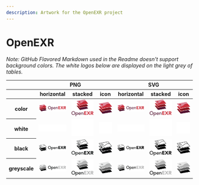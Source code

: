 ```yaml
---
description: Artwork for the OpenEXR project
---
```


# OpenEXR

*Note: GitHub Flavored Markdown used in the Readme doesn't support background colors. The white logos below are displayed on the light grey of tables.*

<table class="logos-table">
<thead>
		<tr>
			<th></th>
			<th colspan="3">PNG</th>
			<th colspan="3">SVG</th>
		</tr>
		<tr>
			<th></th>
			<th>horizontal</th>
			<th>stacked</th>
			<th>icon</th>
			<th>horizontal</th>
			<th>stacked</th>
			<th>icon</th>
		</tr>
	</thead>	
    <tbody>
        <tr>
            <th>color</th>
            <td><a href="horizontal/color/openexr-horizontal-color.png" download><img src="horizontal/color/openexr-horizontal-color.png" width="200"></a></td>
            <td><a href="stacked/color/openexr-stacked-color.png" download><img src="stacked/color/openexr-stacked-color.png" width="200"></a></td>
            <td><a href="icon/color/openexr-icon-color.png" download><img src="icon/color/openexr-icon-color.png" width="200"></a></td>
            <td><a href="horizontal/color/openexr-horizontal-color.svg" download><img src="horizontal/color/openexr-horizontal-color.svg" width="200"></a></td>
            <td><a href="stacked/color/openexr-stacked-color.svg" download><img src="stacked/color/openexr-stacked-color.svg" width="200"></a></td>
            <td><a href="icon/color/openexr-icon-color.svg" download><img src="icon/color/openexr-icon-color.svg" width="200"></a></td>
        </tr>
        <tr>
            <th>white</th>
            <td><a href="horizontal/white/openexr-horizontal-white.png" download><img src="horizontal/white/openexr-horizontal-white.png" width="200"></a></td>
            <td><a href="stacked/white/openexr-stacked-white.png" download><img src="stacked/white/openexr-stacked-white.png" width="200"></a></td>
            <td><a href="icon/white/openexr-icon-white.png" download><img src="icon/white/openexr-icon-white.png" width="200"></a></td>
            <td><a href="horizontal/white/openexr-horizontal-white.svg" download><img src="horizontal/white/openexr-horizontal-white.svg" width="200"></a></td>
            <td><a href="stacked/white/openexr-stacked-white.svg" download><img src="stacked/white/openexr-stacked-white.svg" width="200"></a></td>
            <td><a href="icon/white/openexr-icon-white.svg" download><img src="icon/white/openexr-icon-white.svg" width="200"></a></td>
        </tr>
        <tr>
            <th>black</th>
            <td><a href="horizontal/black/openexr-horizontal-black.png" download><img src="horizontal/black/openexr-horizontal-black.png" width="200"></a></td>
            <td><a href="stacked/black/openexr-stacked-black.png" download><img src="stacked/black/openexr-stacked-black.png" width="200"></a></td>
            <td><a href="icon/black/openexr-icon-black.png" download><img src="icon/black/openexr-icon-black.png" width="200"></a></td>
            <td><a href="horizontal/black/openexr-horizontal-black.svg" download><img src="horizontal/black/openexr-horizontal-black.svg" width="200"></a></td>
            <td><a href="stacked/black/openexr-stacked-black.svg" download><img src="stacked/black/openexr-stacked-black.svg" width="200"></a></td>
            <td><a href="icon/black/openexr-icon-black.svg" download><img src="icon/black/openexr-icon-black.svg" width="200"></a></td>
        </tr>
        <tr>
            <th>greyscale</th>
            <td><a href="horizontal/greyscale/openexr-horizontal-greyscale.png" download><img src="horizontal/greyscale/openexr-horizontal-greyscale.png" width="200"></a></td>
            <td><a href="stacked/greyscale/openexr-stacked-greyscale.png" download><img src="stacked/greyscale/openexr-stacked-greyscale.png" width="200"></a></td>
            <td><a href="icon/greyscale/openexr-icon-greyscale.png" download><img src="icon/greyscale/openexr-icon-greyscale.png" width="200"></a></td>
            <td><a href="horizontal/greyscale/openexr-horizontal-greyscale.svg" download><img src="horizontal/greyscale/openexr-horizontal-greyscale.svg" width="200"></a></td>
            <td><a href="stacked/greyscale/openexr-stacked-greyscale.svg" download><img src="stacked/greyscale/openexr-stacked-greyscale.svg" width="200"></a></td>
            <td><a href="icon/greyscale/openexr-icon-greyscale.svg" download><img src="icon/greyscale/openexr-icon-greyscale.svg" width="200"></a></td>
        </tr>
    </tbody>
</table>




